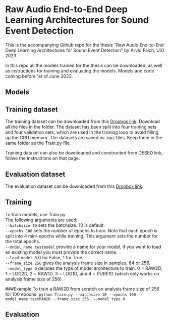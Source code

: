 # Raw Audio End-to-End Deep Learning Architectures for Sound Event Detection
This is the accompanying Github repo for the thesis "Raw Audio End-to-End Deep Learning Architectures for Sound Event Detection" by Arvid Falch, UiO 2023. 

In this repo all the models trained for the thesis can be downloaded, as well as instructions for training and evaluating the models. 
Models and code coming before 1st of June 2023. 
## Models

## Training dataset
The training dataset can be downloaded from this [Dropbox link](https://www.dropbox.com/sh/3jsvlptg971zjf1/AADiSkKnJweOYZyYBS_njgMRa?dl=0). Download all the files in the folder. The dataset has been split into four training sets and four validation sets, which are used in the training loop to avoid filling up the GPU memory. The datasets are saved as .npz files. Keep them in the same folder as the Train.py file. 

Training dataset can also be downloaded and constructed from DESED link, follwo the instructions on that page. 

## Evaluation dataset
The evaluation dataset can be downloaded from this [Dropbox link](https://www.dropbox.com/scl/fo/yms4wsqj97mgwnv2wkdr3/h?dl=0&rlkey=698xzssz2rcuqe8w0wozc05kf). 

## Training

To train models, use Train.py.   
The following arguments are used:  
`--batchsize 10` sets the batchsize. 10 is default.   
`--epochs 100` sets the number of epochs to train. Note that each epoch is split into 4 mini-epochs while training. This argument sets the number for the total epochs.   
`--model_name testmodel` provide a name for your model, if you want to load an existing model you must provide the correct name.   
`--load_model 0` 0 for False, 1 for True.  
`--frame_size 256` gives the analysis frame size in samples, 64 or 256.   
`--model_type 0` decides the type of model architecture to train. 0 = RAW2D, 1 = LOG2D, 2 = RAW1D, 3 = LOG1D, and 4 = PURE1D (which only works on analysis frame size of 256). 

###Example
To train a RAW2D from scratch on analysis frame size of 256 for 100 epochs: 
`python Train.py --batchsize 10 --epochs 100 --model_name testRAW2D --frame_size 256  --model_type 0`

## Evaluation
